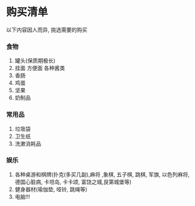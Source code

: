 # 购买清单

以下内容因人而异, 挑选需要的购买
### 食物
1. 罐头(保质期极长)   
2. 挂面 方便面 各种酱类   
3. 香肠   
4. 鸡蛋   
5. 坚果   
6. 奶制品   

### 常用品
1. 垃圾袋
2. 卫生纸
3. 洗漱消耗品

### 娱乐
1. 各种桌游和棋牌(扑克(多买几副),麻将 ,象棋, 五子棋, 跳棋, 军旗, 以色列麻将, 德国心脏病, 卡坦岛, 卡卡颂, 富饶之城,艮第城堡等)
2. 健身器材(瑜伽垫, 哑铃, 跳绳等)
3. 电脑!!!